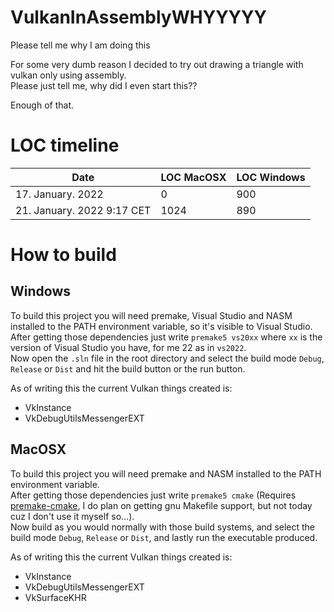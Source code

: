 # VulkanInAssemblyWHYYYYY
Please tell me why I am doing this

For some very dumb reason I decided to try out drawing a triangle with vulkan only using assembly.  
Please just tell me, why did I even start this??

Enough of that.  

# LOC timeline
| Date | LOC MacOSX | LOC Windows |
|-|-|-|
| 17. January. 2022 | 0 | 900 |
| 21. January. 2022 9:17 CET | 1024 | 890 |

# How to build
## Windows
To build this project you will need premake, Visual Studio and NASM installed to the PATH environment variable, so it's visible to Visual Studio.  
After getting those dependencies just write `premake5 vs20xx` where `xx` is the version of Visual Studio you have, for me 22 as in `vs2022`.  
Now open the `.sln` file in the root directory and select the build mode `Debug`, `Release` or `Dist` and hit the build button or the run button.  

As of writing this the current Vulkan things created is:
- VkInstance
- VkDebugUtilsMessengerEXT

## MacOSX
To build this project you will need premake and NASM installed to the PATH environment variable.  
After getting those dependencies just write `premake5 cmake` (Requires [premake-cmake](https://github.com/MarcasRealAccount/premake-cmake), I do plan on getting gnu Makefile support, but not today cuz I don't use it myself so...).  
Now build as you would normally with those build systems, and select the build mode `Debug`, `Release` or `Dist`, and lastly run the executable produced.  

As of writing this the current Vulkan things created is:
- VkInstance
- VkDebugUtilsMessengerEXT
- VkSurfaceKHR
